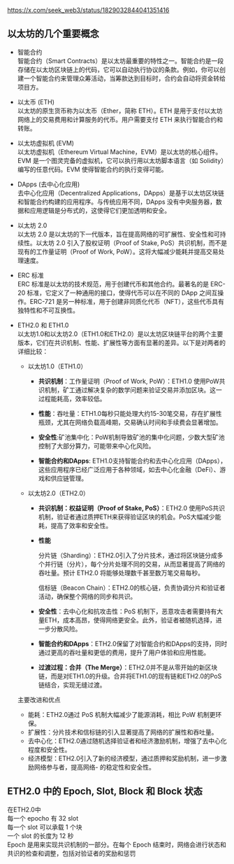 https://x.com/seek_web3/status/1829032844041351416

## 以太坊的几个重要概念
- 智能合约  
智能合约（Smart Contracts）是以太坊最重要的特性之一。智能合约是一段存储在以太坊区块链上的代码，它可以自动执行协议的条款。例如，你可以创建一个智能合约来管理众筹活动，当筹款达到目标时，合约会自动将资金转给项目方。  
- 以太币 (ETH)  
以太坊的原生货币称为以太币（Ether，简称 ETH）。ETH 是用于支付以太坊网络上的交易费用和计算服务的代币。用户需要支付 ETH 来执行智能合约和转账。  
- 以太坊虚拟机 (EVM)  
以太坊虚拟机（Ethereum Virtual Machine，EVM）是以太坊的核心组件。EVM 是一个图灵完备的虚拟机，它可以执行用以太坊脚本语言（如 Solidity）编写的任意代码。EVM 使得智能合约的执行变得可能。  
- DApps (去中心化应用)  
去中心化应用（Decentralized Applications，DApps）是基于以太坊区块链和智能合约构建的应用程序。与传统应用不同，DApps 没有中央服务器，数据和应用逻辑是分布式的，这使得它们更加透明和安全。  
- 以太坊 2.0  
以太坊 2.0 是以太坊的下一代版本，旨在提高网络的可扩展性、安全性和可持续性。以太坊 2.0 引入了股权证明（Proof of Stake, PoS）共识机制，而不是现有的工作量证明（Proof of Work, PoW）。这将大幅减少能耗并提高交易处理速度。  
- ERC 标准  
ERC 标准是以太坊的技术规范，用于创建代币和其他合约。最著名的是 ERC-20 标准，它定义了一种通用的接口，使得代币可以在不同的 DApp 之间互操作。ERC-721 是另一种标准，用于创建非同质化代币（NFT），这些代币具有独特性和不可互换性。  
- ETH2.0 和 ETH1.0  
以太坊1.0和以太坊2.0（ETH1.0和ETH2.0）是以太坊区块链平台的两个主要版本，它们在共识机制、性能、扩展性等方面有显著的差异。以下是对两者的详细比较：  
  - 以太坊1.0（ETH1.0）  

    - **共识机制**：工作量证明（Proof of Work, PoW）：ETH1.0 使用PoW共识机制，矿工通过解决复杂的数学问题来验证交易并添加区块。这一过程能耗高，效率较低。  

    - **性能**：吞吐量：ETH1.0每秒只能处理大约15-30笔交易，存在扩展性瓶颈，尤其在网络负载高峰期，交易确认时间和手续费会显著增加。  

    - **安全性**:矿池集中化：PoW机制导致矿池的集中化问题，少数大型矿池控制了大部分算力，可能带来中心化风险。  

    - **智能合约和DApps**: ETH1.0支持智能合约和去中心化应用（DApps），这些应用程序已经广泛应用于各种领域，如去中心化金融（DeFi）、游戏和供应链管理。  

  - 以太坊2.0（ETH2.0）

    - **共识机制：权益证明（Proof of Stake, PoS）**：ETH2.0 使用PoS共识机制，验证者通过质押ETH来获得验证区块的机会。PoS大幅减少能耗，提高了效率和安全性。
    - **性能**

      分片链（Sharding）：ETH2.0引入了分片技术，通过将区块链分成多个并行链（分片），每个分片处理不同的交易，从而显著提高了网络的吞吐量。预计 ETH2.0 将能够处理数千甚至数万笔交易每秒。  

      信标链（Beacon Chain）：ETH2.0的核心链，负责协调分片和验证者活动，确保整个网络的同步和共识。  

    - **安全性**：去中心化和抗攻击性：PoS 机制下，恶意攻击者需要持有大量ETH，成本高昂，使得网络更安全。此外，验证者被随机选择，进一步分散风险。  

    - **智能合约和DApps**：ETH2.0保留了对智能合约和DApps的支持，同时通过更高的吞吐量和更低的费用，提升了用户体验和应用性能。  

    - **过渡过程：合并（The Merge）**：ETH2.0并不是从零开始的新区块链，而是对ETH1.0的升级。合并将ETH1.0的现有链和ETH2.0的PoS链结合，实现无缝过渡。  

  主要改进和优点

  - 能耗：ETH2.0通过 PoS 机制大幅减少了能源消耗，相比 PoW 机制更环保。
  - 扩展性：分片技术和信标链的引入显著提高了网络的扩展性和吞吐量。
  - 去中心化：ETH2.0通过随机选择验证者和经济激励机制，增强了去中心化程度和安全性。
  - 经济模型：ETH2.0引入了新的经济模型，通过质押和奖励机制，进一步激励网络参与者，提高网络- 的稳定性和安全性。

## ETH2.0 中的 Epoch, Slot, Block 和 Block 状态

在ETH2.0中  
每一个 epocho 有 32 slot  
每一个 slot 可以承载 1 个块  
一个 slot 的长度为 12 秒  
Epoch 是用来实现共识机制的一部分。在每个 Epoch 结束时，网络会进行状态和共识的检查和调整，包括对验证者的奖励和惩罚

